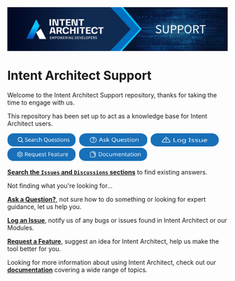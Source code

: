 <img align="center" src="images/banner.png" width="1280px" />

# Intent Architect Support

Welcome to the Intent Architect Support repository, thanks for taking the time to engage with us.

This repository has been set up to act as a knowledge base for Intent Architect users.

<a href="https://github.com/search?q=repo%3AIntentArchitect%2FSupport%20&type=issues" target="blank"><img src="images/search.svg" height="30px" width="156px" /></a>&nbsp;&nbsp;<a href="/../../issues/new?assignees=&labels=question&projects=&template=ask_a_question.yml" target="blank"><img src="images/ask-a-question.svg" height="30px" width="156px" /></a>&nbsp;&nbsp;<a href="/../../issues/new?assignees=&labels=bug%2Ctriage&projects=&template=bug-report.yml" target="blank"><img src="images/log-an-issue.svg" height="30px" width="156px" /></a>&nbsp;&nbsp;<a href="/../../issues/new?assignees=&labels=enhancement&projects=&template=feature_request.yml" height="30px" width="156px" target="blank"><img src="images/request-a-feature.svg" height="30px" width="156px" /></a>&nbsp;&nbsp;<a href="https://docs.intentarchitect.com/articles/getting-started/welcome/welcome.html" height="30px" width="156px" target="blank"><img src="images/view-documentation.svg" height="30px" width="156px" /></a>

 [**Search the `Issues` and `Discussions` sections**](https://github.com/search?q=repo%3AIntentArchitect%2FSupport%20&type=issues) to find existing answers.

Not finding what you're looking for...

[**Ask a Question?**](/../../issues/new?assignees=&labels=question&projects=&template=ask_a_question.yml), not sure how to do something or looking for expert guidance, let us help you.

[**Log an Issue**](/../../issues/new?assignees=&labels=bug%2Ctriage&projects=&template=bug-report.yml), notify us of any bugs or issues found in Intent Architect or our Modules.

[**Request a Feature**](/../../issues/new?assignees=&labels=enhancement&projects=&template=feature_request.yml), suggest an idea for Intent Architect, help us make the tool better for you.

Looking for more information about using Intent Architect, check out our [**documentation**](https://docs.intentarchitect.com/articles/getting-started/welcome/welcome.html) covering a wide range of topics.
